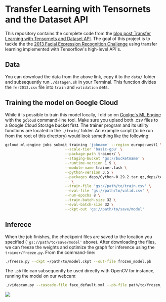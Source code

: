 # Transfer Learning with Tensornets and the Dataset API

This repository contains the complete code from the [blog post Transfer Learning with Tensornets and Dataset API](http://tamaszilagyi.com/blog/2019/2019-01-12-tensornets/). The goal of this project is to tackle the the [2013 Facial Expression Recognition Challenge](https://www.kaggle.com/c/challenges-in-representation-learning-facial-expression-recognition-challenge/data) using transfer learning implemented with Tensorflow's high-level API's. 

## Data

You can download the data from the above link, copy it to the `data/` folder and subsequently run `./datagen.sh` in your Terminal. This function divides the `fer2013.csv` file into `train` and `validation` sets.

## Training the model on Google Cloud

While it is possible to train this model locally, I did so on [Goolge's ML Engine](https://cloud.google.com/ml-engine/) with the `gcloud` command-line tool. Make sure you uplaod both .csv files to a Google Cloud Storage bucket first. The trainer program and its utility functions are located in the `./train/` folder. An example script (to be run from the root of this directory) would look something like the following:

```bash
gcloud ml-engine jobs submit training 'jobname' --region europe-west1 \
                           --scale-tier 'basic-gpu' \
                           --package-path trainer/ \
                           --staging-bucket 'gs://bucketname' \
                           --runtime-version 1.9 \
                           --module-name trainer.task \
                           --python-version 3.5 \
                           --packages deps/Cython-0.29.2.tar.gz,deps/tensornets-0.3.6.tar.gz \
                           -- \
                           --train-file 'gs://path/to/train.csv' \
                           --eval-file 'gs://path/to/valid.csv' \
                           --num-epochs 8 \
                           --train-batch-size 32 \
                           --eval-batch-size 32 \
                           --ckpt-out 'gs://path/to/save/model'
```

## Inferece

When the job finishes, the checkpoint files are saved to the location you specified (`'gs://path/to/save/model'` above). After downloading the files, we can freeze the weights and optimize the graph for inference using the `trainer/freeze.py`. From the command-line:

```bash
./freeze.py --ckpt ~/path/to/model.ckpt --out-file frozen_model.pb
```

The `.pb` file can subsequently be used directly with OpenCV for instance, running the model on our webcam:

```bash
./videocam.py --cascade-file face_default.xml --pb-file path/to/frozen_model.pb
```

![](https://raw.githubusercontent.com/mtoto/mtoto.github.io/master/blog/2019/emotins.png) 
